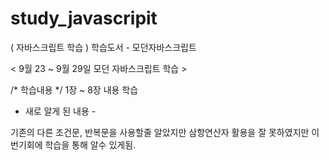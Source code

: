 # study_javascripit
( 자바스크립트 학습 )
학습도서 - 모던자바스크립트


< 9월 23 ~ 9월 29일 모던 자바스크립트 학습 >

/* 학습내용 */
1장 ~ 8장 내용 학습

- 새로 알게 된 내용 -

기존의 다른 조건문, 반복문을 사용할줄 알았지만 삼항연산자 활용을 잘 못하였지만 
이번기회에 학습을 통해 알수 있게됨.

